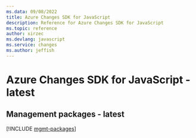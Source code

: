 ```yaml
---
ms.data: 09/08/2022
title: Azure Changes SDK for JavaScript
description: Reference for Azure Changes SDK for JavaScript
ms.topic: reference
author: xirzec
ms.devlang: javascript
ms.service: changes
ms.author: jeffish
---
```

# Azure Changes SDK for JavaScript - latest

## Management packages - latest
[!INCLUDE [mgmt-packages](changes-mgmt-index.md)]